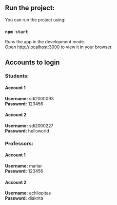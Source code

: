 ## Run the project:

You can run the project using:

### `npm start`

Runs the app in the development mode.\
Open [http://localhost:3000](http://localhost:3000) to view it in your browser.


## Accounts to login

### Students:
#### Account 1
**Username:** sdi2000093</br>
**Password:** 123456

#### Account 2
**Username:** sdi2000227</br>
**Password:** helloworld


### Professors:
#### Account 1
**Username:** mariar</br>
**Password:** 123456

#### Account 2
**Username:** achliopitas</br>
**Password:** diakrita
